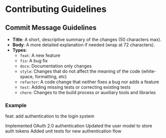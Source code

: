 # Contributing Guidelines

## Commit Message Guidelines

- **Title**: A short, descriptive summary of the changes (50 characters max).
- **Body**: A more detailed explanation if needed (wrap at 72 characters).
- **Types**: 
  - `feat`: A new feature
  - `fix`: A bug fix
  - `docs`: Documentation only changes
  - `style`: Changes that do not affect the meaning of the code (white-space, formatting, etc)
  - `refactor`: A code change that neither fixes a bug nor adds a feature
  - `test`: Adding missing tests or correcting existing tests
  - `chore`: Changes to the build process or auxiliary tools and libraries

### Example
feat: add authentication to the login system

Implemented OAuth 2.0 authentication
Updated the user model to store auth tokens
Added unit tests for new authentication flow